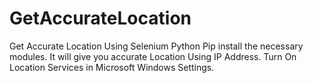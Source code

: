 # GetAccurateLocation
Get Accurate Location Using Selenium Python
Pip install the necessary modules.
It will give you accurate Location Using IP Address.
Turn On Location Services in Microsoft Windows Settings.
